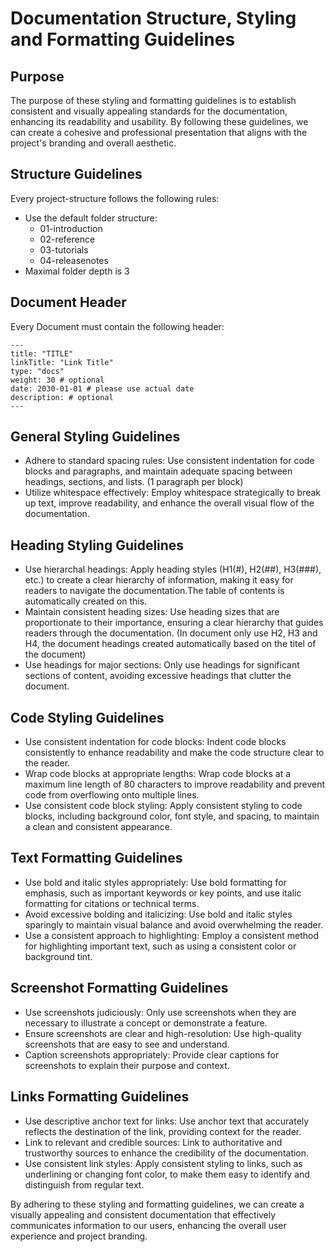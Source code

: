 # Documentation Structure, Styling and Formatting Guidelines

## Purpose

The purpose of these styling and formatting guidelines is to establish consistent and visually appealing standards for the documentation, enhancing its readability and usability. By following these guidelines, we can create a cohesive and professional presentation that aligns with the project's branding and overall aesthetic.

## Structure Guidelines

Every project-structure follows the following rules:
- Use the default folder structure:
  - 01-introduction
  - 02-reference
  - 03-tutorials
  - 04-releasenotes
- Maximal folder depth is 3

## Document Header

Every Document must contain the following header:

```
---
title: "TITLE"
linkTitle: "Link Title"
type: "docs"
weight: 30 # optional
date: 2030-01-01 # please use actual date
description: # optional
---
```

## General Styling Guidelines

- Adhere to standard spacing rules: Use consistent indentation for code blocks and paragraphs, and maintain adequate spacing between headings, sections, and lists. (1 paragraph per block)
- Utilize whitespace effectively: Employ whitespace strategically to break up text, improve readability, and enhance the overall visual flow of the documentation.

## Heading Styling Guidelines

- Use hierarchal headings: Apply heading styles (H1(#), H2(##), H3(###), etc.) to create a clear hierarchy of information, making it easy for readers to navigate the documentation.The table of contents is automatically created on this.
- Maintain consistent heading sizes: Use heading sizes that are proportionate to their importance, ensuring a clear hierarchy that guides readers through the documentation. (In document only use H2, H3 and H4, the document headings created automatically based on the titel of the document)
- Use headings for major sections: Only use headings for significant sections of content, avoiding excessive headings that clutter the document.

## Code Styling Guidelines

- Use consistent indentation for code blocks: Indent code blocks consistently to enhance readability and make the code structure clear to the reader.
- Wrap code blocks at appropriate lengths: Wrap code blocks at a maximum line length of 80 characters to improve readability and prevent code from overflowing onto multiple lines.
- Use consistent code block styling: Apply consistent styling to code blocks, including background color, font style, and spacing, to maintain a clean and consistent appearance.

## Text Formatting Guidelines

- Use bold and italic styles appropriately: Use bold formatting for emphasis, such as important keywords or key points, and use italic formatting for citations or technical terms.
- Avoid excessive bolding and italicizing: Use bold and italic styles sparingly to maintain visual balance and avoid overwhelming the reader.
- Use a consistent approach to highlighting: Employ a consistent method for highlighting important text, such as using a consistent color or background tint.

## Screenshot Formatting Guidelines

- Use screenshots judiciously: Only use screenshots when they are necessary to illustrate a concept or demonstrate a feature.
- Ensure screenshots are clear and high-resolution: Use high-quality screenshots that are easy to see and understand.
- Caption screenshots appropriately: Provide clear captions for screenshots to explain their purpose and context.

## Links Formatting Guidelines

- Use descriptive anchor text for links: Use anchor text that accurately reflects the destination of the link, providing context for the reader.
- Link to relevant and credible sources: Link to authoritative and trustworthy sources to enhance the credibility of the documentation.
- Use consistent link styles: Apply consistent styling to links, such as underlining or changing font color, to make them easy to identify and distinguish from regular text.

By adhering to these styling and formatting guidelines, we can create a visually appealing and consistent documentation that effectively communicates information to our users, enhancing the overall user experience and project branding.